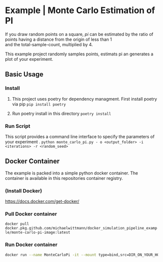 # Example | Monte Carlo Estimation of PI

If you draw random points on a square, $pi$ can be estimated by the ratio of points having a distance from the origin of less than 1  
and the total-sample-count, multiplied by 4.

This example project randomly samples points, estimats pi an generates a plot of your experiment.

## Basic Usage

### Install
1. This project uses poetry for dependency managment. First install poetry via pip
`pip install poetry`

2. Run poetry install in this directory
`poetry install`

### Run Script
This script provides a command line interface to specify the parameters of your experiment .
`python monte_carlo_pi.py - o <output_folder> -i <iterations> -r <random_seed>`

<ADD IMAGE HERE>

## Docker Container
The example is packed into a simple python docker container. The container is available in this repositories container registry.

### (Install Docker)
https://docs.docker.com/get-docker/

### Pull Docker container
`docker pull docker.pkg.github.com/michaelwittmann/docker_simulation_pipeline_example/monte-carlo-pi-image:latest`

### Run Docker container
```bash
docker run --name MonteCarloPi -it --mount type=bind,src=DIR_ON_YOUR_HOST,dst=/mnt/output/  docker.pkg.github.com/michaelwittmann/docker_simulation_pipeline_example/monte-carlo-pi-image:latest -o /mnt/output -i 100
```